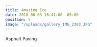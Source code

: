 ```yaml
---
title: Amazing Ice
date: 2018-08-03 16:41:00 -05:00
position: 5
image: "/uploads/gallery_IMG_2303.JPG"
---
```


Asphalt Paving